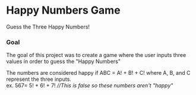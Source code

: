 # Happy Numbers Game
Guess the Three Happy Numbers!

### Goal
The goal of this project was to create a game where the user inputs three values in order to guess the "Happy Numbers"

The numbers are considered happy if ABC = A! + B! + C! where A, B, and C represent the three inputs.   
ex. 567= 5! + 6! + 7!    *//This is false so these numbers aren't "happy"*
